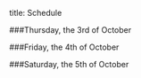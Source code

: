 title: Schedule

###Thursday, the 3rd of October


###Friday, the 4th of October


###Saturday, the 5th of October
